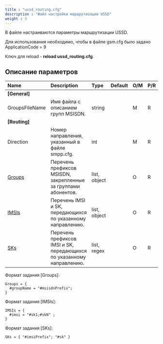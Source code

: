 ```yaml
---
title : "ussd_routing.cfg"
description : "Файл настройки маршрутизации USSD"
weight : 3
---
```


В файле настраиваются параметры маршрутизации USSD.

Для использования необходимо, чтобы в файле gsm.cfg было задано ApplicationCode = 9

Ключ для reload - **reload ussd_routing.cfg**.

## Описание параметров
|Name|Description|Type|Default|O/M|P/R|Version|
|:---|:----------|:---|:------|:--|:--|:------|
|**[General]**||
|GroupsFileName|Имя файла с описанием групп MSISDN.|string||M|R||
|**[Routing]**||
|Direction|Номер направления, указанный в файле smpp.cfg.|int||M|R||
|[Groups](#groups)|Перечень префиксов MSISDN, закрепленные за группами абонентов.|list, object||O|R||
|[IMSIs](#imsis)|Перечень IMSI и SK, передающихся по указанному направлению.|list, object||O|R||
|[SKs](#sks)|Перечень префиксов IMSI и SK, передающихся по указанному направлению.|list, regex||O|R||


Формат задания <a name="groups" />[Groups]:
```
Groups = {
  #groupName = "#msisdnPrefix";
}
```
Формат задания <a name="imsis" />[IMSIs]:
```
IMSIs = {
  #imsi = "#sk1;#skN" ;
}
```
Формат задания <a name="sks" />[SKs]:
```
SKs = { "#imsiPrefix"; "#sk" }
```
